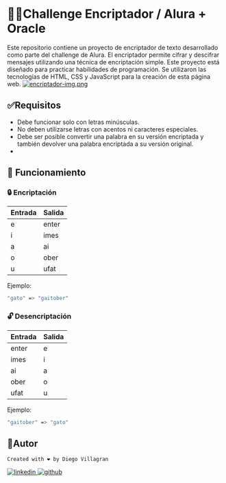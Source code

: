 # 👨‍💻Challenge Encriptador / Alura + Oracle

Este repositorio contiene un proyecto de encriptador de texto desarrollado como parte del challenge de Alura. El encriptador permite cifrar y descifrar mensajes utilizando una técnica de encriptación simple. Este proyecto está diseñado para practicar habilidades de programación. Se utilizaron las tecnologías de HTML, CSS y JavaScript para la creación de esta página web.
[![encriptador-img.png](https://i.postimg.cc/d1y742Kp/encriptador-img.png)](https://postimg.cc/HcTsL7n9)

## ✅Requisitos

- Debe funcionar solo con letras minúsculas.
- No deben utilizarse letras con acentos ni caracteres especiales.
- Debe ser posible convertir una palabra en su versión encriptada y también devolver una palabra encriptada a su versión original.
-

## 🔩 Funcionamiento

### 🔒 Encriptación

| Entrada | Salida |
| ------- | ------ |
| e       | enter  |
| i       | imes   |
| a       | ai     |
| o       | ober   |
| u       | ufat   |

Ejemplo:

```sh
"gato" => "gaitober"
```

### 🔓 Desencriptación

| Entrada | Salida |
| ------- | ------ |
| enter   | e      |
| imes    | i      |
| ai      | a      |
| ober    | o      |
| ufat    | u      |

Ejemplo:

```sh
"gaitober" => "gato"
```

## 🥸Autor

    Created with ❤ by Diego Villagran

<a href="https://linkedin.com/in/dvillagrans" target="_blank">
<img src=https://img.shields.io/badge/linkedin-%231E77B5.svg?&style=for-the-badge&logo=linkedin&logoColor=white alt=linkedin style="margin-bottom: 5px;" />
</a>
<a href="https://github.com/dvillagrans" target="_blank">
<img src=https://img.shields.io/badge/github-%2324292e.svg?&style=for-the-badge&logo=github&logoColor=white alt=github style="margin-bottom: 5px;" />
</a>
